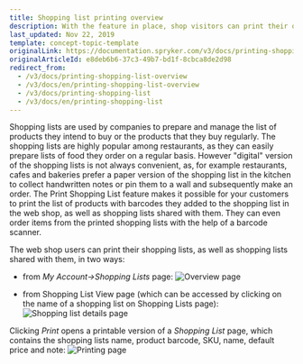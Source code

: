 ```yaml
---
title: Shopping list printing overview
description: With the feature in place, shop visitors can print their own shopping lists and shopping lists shared with them from their account or Shopping list view page.
last_updated: Nov 22, 2019
template: concept-topic-template
originalLink: https://documentation.spryker.com/v3/docs/printing-shopping-list-overview
originalArticleId: e8deb6b6-37c3-49b7-bd1f-8cbca8de2d98
redirect_from:
  - /v3/docs/printing-shopping-list-overview
  - /v3/docs/en/printing-shopping-list-overview
  - /v3/docs/printing-shopping-list
  - /v3/docs/en/printing-shopping-list
---
```


Shopping lists are used by companies to prepare and manage the list of products they intend to buy or the products that they buy regularly. The shopping lists are highly popular among restaurants, as they can easily prepare lists of food they order on a regular basis. However "digital" version of the shopping lists is not always convenient, as, for example restaurants, cafes and bakeries prefer a paper version of the shopping list in the kitchen to collect handwritten notes or pin them to a wall and subsequently make an order. The Print Shopping List feature makes it possible for your customers to print the list of products with barcodes they added to the shopping list in the web shop, as well as shopping lists shared with them. They can even order items from the printed shopping lists with the help of a barcode scanner.


The web shop users can print their shopping lists, as well as shopping lists shared with them, in two ways:

* from *My Account→Shopping Lists* page:
![Overview page](https://spryker.s3.eu-central-1.amazonaws.com/docs/Features/Shopping+List/Print+Shopping+List/Printing+a+Shopping+List+Feature+Overview/actions-overview-page.png)

* from Shopping List View page (which can be accessed by clicking on the name of a shopping list on Shopping Lists page):
![Shopping list details page](https://spryker.s3.eu-central-1.amazonaws.com/docs/Features/Shopping+List/Print+Shopping+List/Printing+a+Shopping+List+Feature+Overview/shopping-list-details-page.png)

Clicking *Print* opens a printable version of a *Shopping List* page, which contains the shopping lists name, product barcode, SKU, name, default price and note:
![Printing page](https://spryker.s3.eu-central-1.amazonaws.com/docs/Features/Shopping+List/Print+Shopping+List/Printing+a+Shopping+List+Feature+Overview/print.png)
